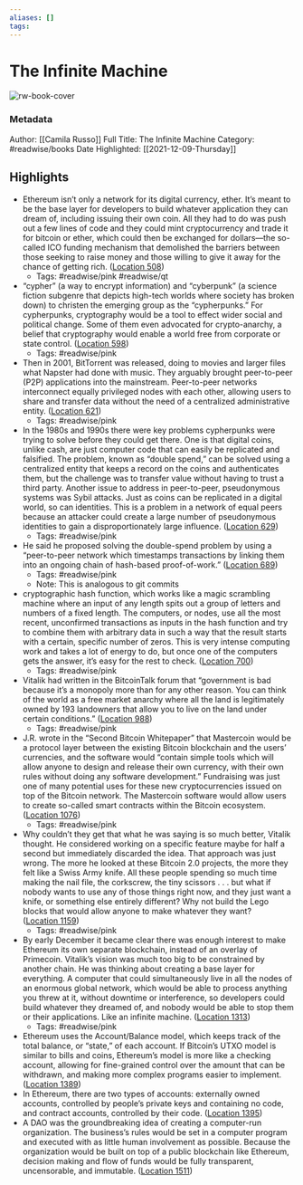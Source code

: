 ```yaml
---
aliases: []
tags:
---
```

# The Infinite Machine

![rw-book-cover](https://m.media-amazon.com/images/I/715qQKWGVdL._SY160.jpg)
### Metadata
Author: [[Camila Russo]]
Full Title: The Infinite Machine
Category: #readwise/books
Date Highlighted: [[2021-12-09-Thursday]]

## Highlights
- Ethereum isn’t only a network for its digital currency, ether. It’s meant to be the base layer for developers to build whatever application they can dream of, including issuing their own coin. All they had to do was push out a few lines of code and they could mint cryptocurrency and trade it for bitcoin or ether, which could then be exchanged for dollars—the so-called ICO funding mechanism that demolished the barriers between those seeking to raise money and those willing to give it away for the chance of getting rich. ([Location 508](https://readwise.io/to_kindle?action=open&asin=B07X8HS2WC&location=508))
    - Tags: #readwise/pink #readwise/qt 
- “cypher” (a way to encrypt information) and “cyberpunk” (a science fiction subgenre that depicts high-tech worlds where society has broken down) to christen the emerging group as the “cypherpunks.” For cypherpunks, cryptography would be a tool to effect wider social and political change. Some of them even advocated for crypto-anarchy, a belief that cryptography would enable a world free from corporate or state control. ([Location 598](https://readwise.io/to_kindle?action=open&asin=B07X8HS2WC&location=598))
    - Tags: #readwise/pink 
- Then in 2001, BitTorrent was released, doing to movies and larger files what Napster had done with music. They arguably brought peer-to-peer (P2P) applications into the mainstream. Peer-to-peer networks interconnect equally privileged nodes with each other, allowing users to share and transfer data without the need of a centralized administrative entity. ([Location 621](https://readwise.io/to_kindle?action=open&asin=B07X8HS2WC&location=621))
    - Tags: #readwise/pink 
- In the 1980s and 1990s there were key problems cypherpunks were trying to solve before they could get there. One is that digital coins, unlike cash, are just computer code that can easily be replicated and falsified. The problem, known as “double spend,” can be solved using a centralized entity that keeps a record on the coins and authenticates them, but the challenge was to transfer value without having to trust a third party. Another issue to address in peer-to-peer, pseudonymous systems was Sybil attacks. Just as coins can be replicated in a digital world, so can identities. This is a problem in a network of equal peers because an attacker could create a large number of pseudonymous identities to gain a disproportionately large influence. ([Location 629](https://readwise.io/to_kindle?action=open&asin=B07X8HS2WC&location=629))
    - Tags: #readwise/pink 
- He said he proposed solving the double-spend problem by using a “peer-to-peer network which timestamps transactions by linking them into an ongoing chain of hash-based proof-of-work.” ([Location 689](https://readwise.io/to_kindle?action=open&asin=B07X8HS2WC&location=689))
    - Tags: #readwise/pink 
    - Note: This is analogous to git commits
- cryptographic hash function, which works like a magic scrambling machine where an input of any length spits out a group of letters and numbers of a fixed length. The computers, or nodes, use all the most recent, unconfirmed transactions as inputs in the hash function and try to combine them with arbitrary data in such a way that the result starts with a certain, specific number of zeros. This is very intense computing work and takes a lot of energy to do, but once one of the computers gets the answer, it’s easy for the rest to check. ([Location 700](https://readwise.io/to_kindle?action=open&asin=B07X8HS2WC&location=700))
    - Tags: #readwise/pink 
- Vitalik had written in the BitcoinTalk forum that “government is bad because it’s a monopoly more than for any other reason. You can think of the world as a free market anarchy where all the land is legitimately owned by 193 landowners that allow you to live on the land under certain conditions.” ([Location 988](https://readwise.io/to_kindle?action=open&asin=B07X8HS2WC&location=988))
    - Tags: #readwise/pink 
- J.R. wrote in the “Second Bitcoin Whitepaper” that Mastercoin would be a protocol layer between the existing Bitcoin blockchain and the users’ currencies, and the software would “contain simple tools which will allow anyone to design and release their own currency, with their own rules without doing any software development.” Fundraising was just one of many potential uses for these new cryptocurrencies issued on top of the Bitcoin network. The Mastercoin software would allow users to create so-called smart contracts within the Bitcoin ecosystem. ([Location 1076](https://readwise.io/to_kindle?action=open&asin=B07X8HS2WC&location=1076))
    - Tags: #readwise/pink 
- Why couldn’t they get that what he was saying is so much better, Vitalik thought. He considered working on a specific feature maybe for half a second but immediately discarded the idea. That approach was just wrong. The more he looked at these Bitcoin 2.0 projects, the more they felt like a Swiss Army knife. All these people spending so much time making the nail file, the corkscrew, the tiny scissors . . . but what if nobody wants to use any of those things right now, and they just want a knife, or something else entirely different? Why not build the Lego blocks that would allow anyone to make whatever they want? ([Location 1159](https://readwise.io/to_kindle?action=open&asin=B07X8HS2WC&location=1159))
    - Tags: #readwise/pink 
- By early December it became clear there was enough interest to make Ethereum its own separate blockchain, instead of an overlay of Primecoin. Vitalik’s vision was much too big to be constrained by another chain. He was thinking about creating a base layer for everything. A computer that could simultaneously live in all the nodes of an enormous global network, which would be able to process anything you threw at it, without downtime or interference, so developers could build whatever they dreamed of, and nobody would be able to stop them or their applications. Like an infinite machine. ([Location 1313](https://readwise.io/to_kindle?action=open&asin=B07X8HS2WC&location=1313))
    - Tags: #readwise/pink 
- Ethereum uses the Account/Balance model, which keeps track of the total balance, or “state,” of each account. If Bitcoin’s UTXO model is similar to bills and coins, Ethereum’s model is more like a checking account, allowing for fine-grained control over the amount that can be withdrawn, and making more complex programs easier to implement. ([Location 1389](https://readwise.io/to_kindle?action=open&asin=B07X8HS2WC&location=1389))
- In Ethereum, there are two types of accounts: externally owned accounts, controlled by people’s private keys and containing no code, and contract accounts, controlled by their code. ([Location 1395](https://readwise.io/to_kindle?action=open&asin=B07X8HS2WC&location=1395))
- A DAO was the groundbreaking idea of creating a computer-run organization. The business’s rules would be set in a computer program and executed with as little human involvement as possible. Because the organization would be built on top of a public blockchain like Ethereum, decision making and flow of funds would be fully transparent, uncensorable, and immutable. ([Location 1511](https://readwise.io/to_kindle?action=open&asin=B07X8HS2WC&location=1511))

